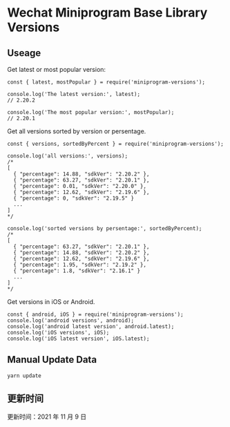 
# Wechat Miniprogram Base Library Versions

## Useage

Get latest or most popular version:

```;
const { latest, mostPopular } = require('miniprogram-versions');

console.log('The latest version:', latest);
// 2.20.2

console.log('The most popular version:', mostPopular);
// 2.20.1

```

Get all versions sorted by version or persentage.

```
const { versions, sortedByPercent } = require('miniprogram-versions');

console.log('all versions:', versions);
/*
[
  { "percentage": 14.88, "sdkVer": "2.20.2" },
  { "percentage": 63.27, "sdkVer": "2.20.1" },
  { "percentage": 0.01, "sdkVer": "2.20.0" },
  { "percentage": 12.62, "sdkVer": "2.19.6" },
  { "percentage": 0, "sdkVer": "2.19.5" }
  ...
]
*/

console.log('sorted versions by persentage:', sortedByPercent);
/*
[
  { "percentage": 63.27, "sdkVer": "2.20.1" },
  { "percentage": 14.88, "sdkVer": "2.20.2" },
  { "percentage": 12.62, "sdkVer": "2.19.6" },
  { "percentage": 1.95, "sdkVer": "2.19.2" },
  { "percentage": 1.8, "sdkVer": "2.16.1" }
  ...
]
*/
```

Get versions in iOS or Android.

```
const { android, iOS } = require('miniprogram-versions');
console.log('android versions', android);
console.log('android latest version', android.latest);
console.log('iOS versions', iOS);
console.log('iOS latest version', iOS.latest);
```

## Manual Update Data

```
yarn update
```

## 更新时间

更新时间：2021 年 11 月 9 日
